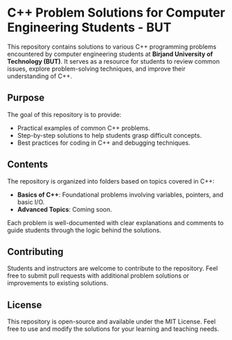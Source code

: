 # C++ Problem Solutions for Computer Engineering Students - BUT

This repository contains solutions to various C++ programming problems encountered by computer engineering students at **Birjand University of Technology (BUT)**. It serves as a resource for students to review common issues, explore problem-solving techniques, and improve their understanding of C++.

## Purpose

The goal of this repository is to provide:

- Practical examples of common C++ problems.
- Step-by-step solutions to help students grasp difficult concepts.
- Best practices for coding in C++ and debugging techniques.

## Contents

The repository is organized into folders based on topics covered in C++:

- **Basics of C++**: Foundational problems involving variables, pointers, and basic I/O.
- **Advanced Topics**: Coming soon.

Each problem is well-documented with clear explanations and comments to guide students through the logic behind the solutions.

## Contributing

Students and instructors are welcome to contribute to the repository. Feel free to submit pull requests with additional problem solutions or improvements to existing solutions.

## License

This repository is open-source and available under the MIT License. Feel free to use and modify the solutions for your learning and teaching needs.
